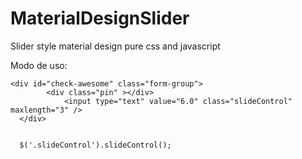 MaterialDesignSlider
====================

Slider style material design pure css and javascript


Modo de uso:
```
<div id="check-awesome" class="form-group">    
		<div class="pin" ></div>
			<input type="text" value="6.0" class="slideControl" maxlength="3" />
  </div>
  
  
  $('.slideControl').slideControl();
```
 

